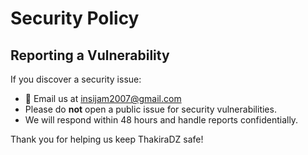 # Security Policy

## Reporting a Vulnerability

If you discover a security issue:

- 📧 Email us at insijam2007@gmail.com
- Please do **not** open a public issue for security vulnerabilities.
- We will respond within 48 hours and handle reports confidentially.

Thank you for helping us keep ThakiraDZ safe!

